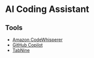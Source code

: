 # AI Coding Assistant

## Tools

- [Amazon CodeWhisperer](/aws/services/codewhisperer.md)
- [GitHub Copilot](/github/copilot.md)
- [TabNine](/tabnine.md)
